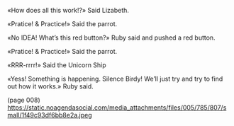 «How does all this work!?» Said Lizabeth.

«Pratice! & Practice!» Said the parrot.

«No IDEA! What’s this red button?» Ruby said and pushed a red button.

«Pratice! & Practice!» Said the parrot.

«RRR-rrrr!» Said the Unicorn Ship

«Yess! Something is happening. Silence Birdy! We’ll just try and try to find out how it works.» Ruby said.

(page 008)
https://static.noagendasocial.com/media_attachments/files/005/785/807/small/1f49c93df6bb8e2a.jpeg